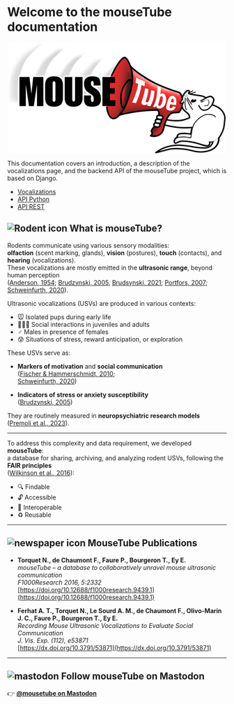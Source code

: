 # Welcome to the mouseTube documentation

<div style="display: flex; justify-content: center;">
  <img src="/images/logo_mousetube_big.png" alt="Rodent icon" class="icon-medium">
</div>

This documentation covers an introduction, a description of the vocalizations page, and the backend API of the mouseTube project, which is based on Django.

- [Vocalizations](vocalizations.md)
- [API Python](api/python.md)
- [API REST](api/rest.md)

## <img src="https://cdn.jsdelivr.net/npm/@mdi/svg/svg/rodent.svg" alt="Rodent icon" class="icon-small"> What is mouseTube?

Rodents communicate using various sensory modalities:  
**olfaction** (scent marking, glands), **vision** (postures), **touch** (contacts), and **hearing** (vocalizations).  
These vocalizations are mostly emitted in the **ultrasonic range**, beyond human perception  
([Anderson, 1954](https://doi.org/10.1126/science.119.3101.808); [Brudzynski, 2005](https://doi.org/10.1007/s10519-004-0858-3), [Brudsynski, 2021](https://doi.org/10.3390/brainsci11050605); [Portfors, 2007](https://www.metris.nl/media/documents/TypesandFunctionsofUSVinLabRatsandMice.pdf); [Schweinfurth, 2020](https://doi.org/10.7554/eLife.54020)).

Ultrasonic vocalizations (USVs) are produced in various contexts:

- 🐭 Isolated pups during early life  
- 🧑‍🤝‍🧑 Social interactions in juveniles and adults  
- ♂️ Males in presence of females  
- 😰 Situations of stress, reward anticipation, or exploration

These USVs serve as:

- **Markers of motivation** and **social communication**  
  ([Fischer & Hammerschmidt, 2010](https://doi.org/10.1111/j.1601-183X.2010.00610.x);  
  [Schweinfurth, 2020](https://doi.org/10.7554/eLife.54020))

- **Indicators of stress or anxiety susceptibility**  
  ([Brudzynski, 2005](https://doi.org/10.1007/s10519-004-0858-3))

They are routinely measured in **neuropsychiatric research models**  
([Premoli et al., 2023](https://doi.org/10.1111/ejn.15957)).

---

To address this complexity and data requirement, we developed **mouseTube**:  
a database for sharing, archiving, and analyzing rodent USVs, following the  
**FAIR principles**  
([Wilkinson et al., 2016](https://doi.org/10.1038/sdata.2016.18)):

- 🔍 Findable  
- 🔓 Accessible  
- 🔄 Interoperable  
- ♻️ Reusable

---

## <img src="https://cdn.jsdelivr.net/npm/@mdi/svg/svg/newspaper-variant-multiple-outline.svg" alt="newspaper icon" class="icon-small"> MouseTube Publications

- **Torquet N., de Chaumont F., Faure P., Bourgeron T., Ey E.**  
  *mouseTube – a database to collaboratively unravel mouse ultrasonic communication*  
  *F1000Research 2016, 5:2332*  
  [https://doi.org/10.12688/f1000research.9439.1](https://doi.org/10.12688/f1000research.9439.1)

- **Ferhat A. T., Torquet N., Le Sourd A. M., de Chaumont F., Olivo-Marin J. C., Faure P., Bourgeron T., Ey E.**  
  *Recording Mouse Ultrasonic Vocalizations to Evaluate Social Communication*  
  *J. Vis. Exp. (112), e53871*  
  [https://dx.doi.org/10.3791/53871](https://dx.doi.org/10.3791/53871)

---

## <img src="https://cdn.jsdelivr.net/npm/@mdi/svg/svg/mastodon.svg" alt="mastodon" class="icon-small"> Follow mouseTube on Mastodon

👉 [**@mousetube on Mastodon**](https://mastodon.social/@mousetube)